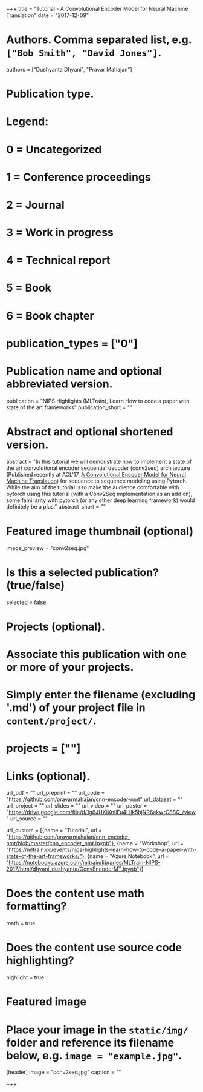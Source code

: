 +++
title = "Tutorial - A Convolutional Encoder Model for Neural Machine Translation"
date = "2017-12-09"

# Authors. Comma separated list, e.g. `["Bob Smith", "David Jones"]`.
authors = ["Dushyanta Dhyani", "Pravar Mahajan"]

# Publication type.
# Legend:
# 0 = Uncategorized
# 1 = Conference proceedings
# 2 = Journal
# 3 = Work in progress
# 4 = Technical report
# 5 = Book
# 6 = Book chapter
# publication_types = ["0"]

# Publication name and optional abbreviated version.
publication = "NIPS Highlights (MLTrain), Learn How to code a paper with state of the art frameworks"
publication_short = ""

# Abstract and optional shortened version.
abstract = "In this tutorial we will demonstrate how to implement a state of the art convolutional encoder sequential decoder (conv2seq) architecture (Published recently at ACL'17. [A Convolutional Encoder Model for Neural Machine Translation](http://www.aclweb.org/anthology/P/P17/P17-1012.pdf)) for sequence to sequence modeling using Pytorch. While the aim of the tutorial is to make the audience comfortable with pytorch using this tutorial (with a Conv2Seq implementation as an add on), some familiarity with pytorch (or any other deep learning framework) would definitely be a plus."
abstract_short = ""

# Featured image thumbnail (optional)
image_preview = "conv2seq.jpg"

# Is this a selected publication? (true/false)
selected = false

# Projects (optional).
#   Associate this publication with one or more of your projects.
#   Simply enter the filename (excluding '.md') of your project file in `content/project/`.
# projects = [""]

# Links (optional).
url_pdf = ""
url_preprint = ""
url_code = "https://github.com/pravarmahajan/cnn-encoder-nmt"
url_dataset = ""
url_project = ""
url_slides = ""
url_video = ""
url_poster = "https://drive.google.com/file/d/1g6JUXiXnIiFu4LIjk5hjNR6ekwrC8SQ_/view"
url_source = ""

url_custom = [{name = "Tutorial", url = "https://github.com/pravarmahajan/cnn-encoder-nmt/blob/master/cnn_encoder_nmt.ipynb"}, {name = "Workshop", url = "https://mltrain.cc/events/nips-highlights-learn-how-to-code-a-paper-with-state-of-the-art-frameworks/"}, {name = "Azure Notebook", url = "https://notebooks.azure.com/mltrain/libraries/MLTrain-NIPS-2017/html/dhyani_dushyanta/ConvEncoderMT.ipynb"}]

# Does the content use math formatting?
math = true

# Does the content use source code highlighting?
highlight = true

# Featured image
# Place your image in the `static/img/` folder and reference its filename below, e.g. `image = "example.jpg"`.
[header]
image = "conv2seq.jpg"
caption = ""

+++

